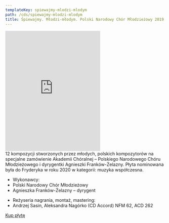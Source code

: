 ```yaml
---
templateKey: spiewajmy-mlodzi-mlodym
path: /cds/spiewajmy-mlodzi-mlodym
title: Śpiewajmy. Młodzi-młodym. Polski Narodowy Chór Młodzieżowy 2019
---
```

<div class="box cds-box">
    <div class="youtube-movie">
        <iframe src="https://open.spotify.com/embed/album/5Tw1yTaVeC8AHn1rzIXVSz" width="300" height="380" frameborder="0" allowtransparency="true" allow="encrypted-media"></iframe>
    </div>
</div>
<div class="box cds-box">
    12 kompozycji stworzonych przez młodych, polskich kompozytorów na specjalne zamówienie Akademii Chóralnej – Polskiego Narodowego Chóru Młodzieżowego i dyrygentki Agnieszki Franków-Żelazny. Płyta nominowana była do Fryderyka w roku 2020 w kategorii: muzyka współczesna.
</div>
<div class="box cds-box">
    <ul class="works__performers">
        <li class="works__performers--title">Wykonawcy:</li>
        <li>
            Polski Narodowy Chór Młodzieżowy
        </li>
        <li>
            Agnieszka Franków-Żelazny – dyrygent
        </li>
    </ul>
</div>

<div class="box cds-box">
    <ul class="works__performers">
        <li class="works__performers--title">Reżyseria nagrania, montaż, mastering:</li>
        <li>
            Andrzej Sasin, Aleksandra Nagórko (CD Accord) NFM 62, ACD 262
        </li>
    </ul>
</div>

<div class="box cds-box">
    <a href="https://www.empik.com/spiewajmy-mlodzi-mlodym-polski-narodowy-chor-mlodziezowy,p1230544124,muzyka-p" target="_blank" class="cds__buy-link">Kup płytę</a>
</div>
